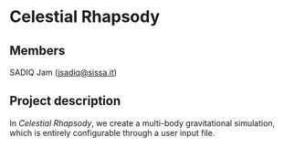 # Celestial Rhapsody

## Members
SADIQ Jam (jsadiq@sissa.it)

## Project description

In *Celestial Rhapsody*, we  create a multi-body gravitational simulation, which is entirely configurable through a user input file.


